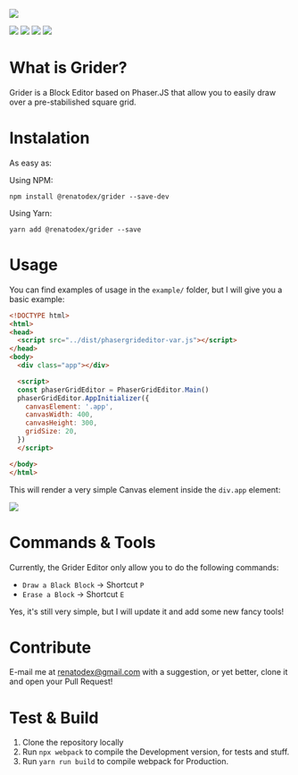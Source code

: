 ![](https://user-images.githubusercontent.com/68507/74302582-c6139900-4d35-11ea-916e-1f5c3d960b46.gif)

![](https://img.shields.io/npm/v/@renatodex/grider)
![](https://img.shields.io/github/issues/renatodex/grider)
![](https://img.shields.io/github/forks/renatodex/grider)
![](https://img.shields.io/github/stars/renatodex/grider)

# What is Grider?
Grider is a Block Editor based on Phaser.JS that allow you to easily draw over a pre-stabilished square grid.

# Instalation
As easy as:

Using NPM:
```
npm install @renatodex/grider --save-dev
```

Using Yarn:
```
yarn add @renatodex/grider --save
```

# Usage
You can find examples of usage in the `example/` folder, but I will give you a basic example:

```html
<!DOCTYPE html>
<html>
<head>
  <script src="../dist/phasergrideditor-var.js"></script>
</head>
<body>
  <div class="app"></div>

  <script>
  const phaserGridEditor = PhaserGridEditor.Main()
  phaserGridEditor.AppInitializer({
    canvasElement: '.app',
    canvasWidth: 400,
    canvasHeight: 300,
    gridSize: 20,
  })
  </script>

</body>
</html>
```

This will render a very simple Canvas element inside the `div.app` element:

![](https://user-images.githubusercontent.com/68507/74303562-150efd80-4d39-11ea-8d78-29417809217f.png)

# Commands & Tools

Currently, the Grider Editor only allow you to do the following commands:

- `Draw a Black Block` -> Shortcut `P`
- `Erase a Block` -> Shortcut `E`

Yes, it's still very simple, but I will update it and add some new fancy tools!

# Contribute

E-mail me at renatodex@gmail.com with a suggestion, or yet better, clone it and open your Pull Request!

# Test & Build

1. Clone the repository locally
2. Run `npx webpack` to compile the Development version, for tests and stuff.
3. Run `yarn run build` to compile webpack for Production.
